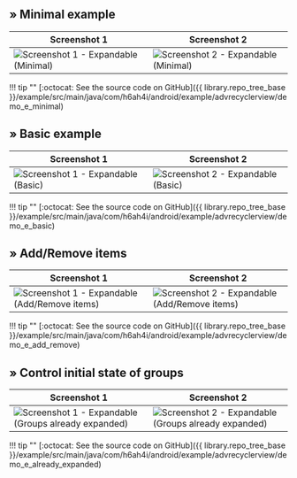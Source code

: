 
## &raquo; Minimal example

| Screenshot 1 | Screenshot 2 |
|--------------|--------------|
| ![Screenshot 1 - Expandable (Minimal)](../images/example/expandable-minimal-1.png) | ![Screenshot 2 - Expandable (Minimal)](../images/example/expandable-minimal-2.png) |

!!! tip ""
    [:octocat: See the source code on GitHub]({{ library.repo_tree_base }}/example/src/main/java/com/h6ah4i/android/example/advrecyclerview/demo_e_minimal)


## &raquo; Basic example

| Screenshot 1 | Screenshot 2 |
|--------------|--------------|
| ![Screenshot 1 - Expandable (Basic)](../images/example/expandable-basic-1.png) | ![Screenshot 2 - Expandable (Basic)](../images/example/expandable-basic-2.png) |

!!! tip ""
    [:octocat: See the source code on GitHub]({{ library.repo_tree_base }}/example/src/main/java/com/h6ah4i/android/example/advrecyclerview/demo_e_basic)


## &raquo; Add/Remove items

| Screenshot 1 | Screenshot 2 |
|--------------|--------------|
| ![Screenshot 1 - Expandable (Add/Remove items)](../images/example/expandable-add-remove-1.png) | ![Screenshot 2 - Expandable (Add/Remove items)](../images/example/expandable-add-remove-2.png) |

!!! tip ""
    [:octocat: See the source code on GitHub]({{ library.repo_tree_base }}/example/src/main/java/com/h6ah4i/android/example/advrecyclerview/demo_e_add_remove)


## &raquo; Control initial state of groups

| Screenshot 1 | Screenshot 2 |
|--------------|--------------|
| ![Screenshot 1 - Expandable (Groups already expanded)](../images/example/expandable-already-expanded-1.png) | ![Screenshot 2 - Expandable (Groups already expanded)](../images/example/expandable-already-expanded-2.png) |

!!! tip ""
    [:octocat: See the source code on GitHub]({{ library.repo_tree_base }}/example/src/main/java/com/h6ah4i/android/example/advrecyclerview/demo_e_already_expanded)

